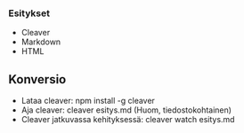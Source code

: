 ### Esitykset

* Cleaver
* Markdown
* HTML

## Konversio

* Lataa cleaver: npm install -g cleaver
* Aja cleaver: cleaver esitys.md (Huom, tiedostokohtainen)
* Cleaver jatkuvassa kehityksessä: cleaver watch esitys.md
